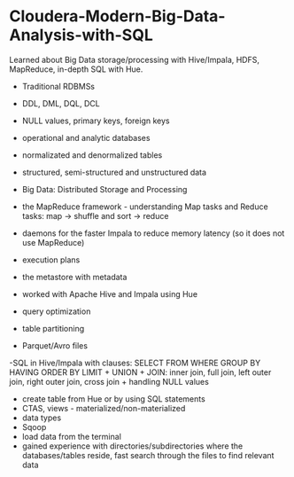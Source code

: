# Cloudera-Modern-Big-Data-Analysis-with-SQL
Learned about Big Data storage/processing with Hive/Impala, HDFS, MapReduce, in-depth SQL with Hue.

- Traditional RDBMSs
- DDL, DML, DQL, DCL
- NULL values, primary keys, foreign keys
- operational and analytic databases
- normalizated and denormalized tables
- structured, semi-structured and unstructured data

- Big Data: Distributed Storage and Processing
- the MapReduce framework - understanding Map tasks and Reduce tasks: map -> shuffle and sort -> reduce 
- daemons for the faster Impala to reduce memory latency (so it does not use MapReduce)
- execution plans 
- the metastore with metadata
- worked with Apache Hive and Impala using Hue
- query optimization
- table partitioning
- Parquet/Avro files

-SQL in Hive/Impala with clauses:
  SELECT
  FROM
  WHERE
  GROUP BY
  HAVING
  ORDER BY
  LIMIT
  +
  UNION
  +
  JOIN: inner join, full join, left outer join, right outer join, cross join
  +
  handling NULL values
  
- create table from Hue or by using SQL statements
- CTAS, views - materialized/non-materialized
- data types
- Sqoop
- load data from the terminal
- gained experience with directories/subdirectories where the databases/tables reside, fast search through the files to find relevant data

